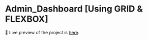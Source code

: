 # Admin_Dashboard [Using GRID & FLEXBOX]
🔗 Live preview of the project is [here](https://ash-ishsharma.github.io/Admin_Dashboard/).
